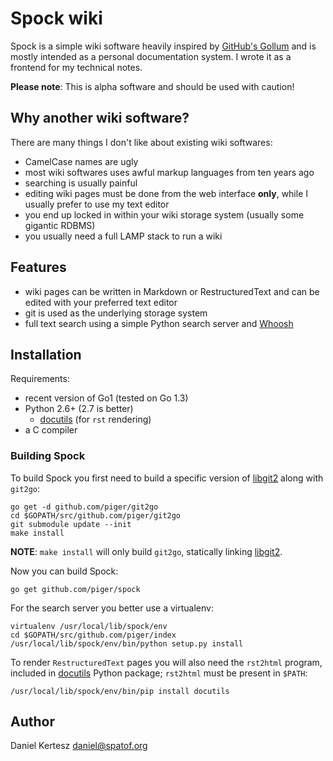 # Spock wiki

Spock is a simple wiki software heavily inspired by [GitHub's Gollum](Gollum) and is mostly intended as a personal documentation system. I wrote it as a frontend for my technical notes.

[Gollum]: https://github.com/gollum/gollum

**Please note**: This is alpha software and should be used with caution!

## Why another wiki software?

There are many things I don't like about existing wiki softwares:

- CamelCase names are ugly
- most wiki softwares uses awful markup languages from ten years ago
- searching is usually painful
- editing wiki pages must be done from the web interface **only**, while I usually prefer to use my text editor
- you end up locked in within your wiki storage system (usually some gigantic RDBMS)
- you usually need a full LAMP stack to run a wiki

## Features

- wiki pages can be written in Markdown or RestructuredText and can be edited with your preferred text editor
- git is used as the underlying storage system
- full text search using a simple Python search server and [Whoosh](Whoosh)

[Whoosh]: https://pythonhosted.org/Whoosh/

## Installation

Requirements:

- recent version of Go1 (tested on Go 1.3)
- Python 2.6+ (2.7 is better)
  - [docutils](docutils) (for `rst` rendering)
- a C compiler

### Building Spock

To build Spock you first need to build a specific version of [libgit2](libgit2) along with `git2go`:

```
go get -d github.com/piger/git2go
cd $GOPATH/src/github.com/piger/git2go
git submodule update --init
make install
```

**NOTE**: `make install` will only build `git2go`, statically linking [libgit2](libgit2).

Now you can build Spock:

```
go get github.com/piger/spock
```

For the search server you better use a virtualenv:

```
virtualenv /usr/local/lib/spock/env
cd $GOPATH/src/github.com/piger/index
/usr/local/lib/spock/env/bin/python setup.py install
```

To render `RestructuredText` pages you will also need the `rst2html` program, included in [docutils](docutils) Python package; `rst2html` must be present in `$PATH`:

```
/usr/local/lib/spock/env/bin/pip install docutils
```

## Author

Daniel Kertesz <daniel@spatof.org>

[libgit2]: https://libgit2.github.com/

[git2go]: https://github.com/libgit2/git2go

[docutils]: http://docutils.sourceforge.net/
